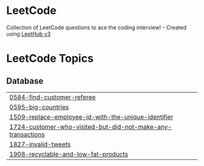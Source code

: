 # LeetCode
Collection of LeetCode questions to ace the coding interview! - Created using [LeetHub v3](https://github.com/raphaelheinz/LeetHub-3.0)

<!---LeetCode Topics Start-->
# LeetCode Topics
## Database
|  |
| ------- |
| [0584-find-customer-referee](https://github.com/JIMINJI1/LeetCode/tree/master/0584-find-customer-referee) |
| [0595-big-countries](https://github.com/JIMINJI1/LeetCode/tree/master/0595-big-countries) |
| [1509-replace-employee-id-with-the-unique-identifier](https://github.com/JIMINJI1/LeetCode/tree/master/1509-replace-employee-id-with-the-unique-identifier) |
| [1724-customer-who-visited-but-did-not-make-any-transactions](https://github.com/JIMINJI1/LeetCode/tree/master/1724-customer-who-visited-but-did-not-make-any-transactions) |
| [1827-invalid-tweets](https://github.com/JIMINJI1/LeetCode/tree/master/1827-invalid-tweets) |
| [1908-recyclable-and-low-fat-products](https://github.com/JIMINJI1/LeetCode/tree/master/1908-recyclable-and-low-fat-products) |
<!---LeetCode Topics End-->